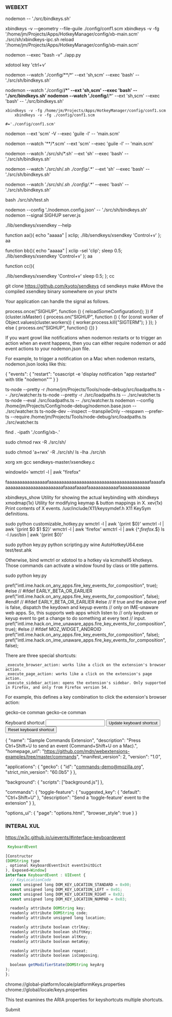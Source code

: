 #
##
### WEBEXT

nodemon -- './src/bindkeys.sh'



xbindkeys -v --geometry --file-guile ./config/conf1.scm
xbindkeys -v -fg '/home/jm/Projects/Apps/HotkeyManager/config/xb-main.scm'
./src/sh/xbindkeys-ipc.sh reload '/home/jm/Projects/Apps/HotkeyManager/config/xb-main.scm'


nodemon --exec "bash -v" ./app.py

xdotool key 'ctrl+v'

nodemon --watch './config/**/*' --ext 'sh,scm' --exec 'bash' -- './src/sh/bindkeys.sh'

nodemon --watch './config/**/*' --ext 'sh,scm' --exec 'bash' -- './src/bindkeys.sh'
nodemon --watch './config/**/*' --ext 'sh,scm' --exec 'bash' -- './src/bindkeys.sh'


    xbindkeys -v -fg /home/jm/Projects/Apps/HotkeyManager/config/conf1.scm 
        xbindkeys -v -fg ./config/conf1.scm 

    #='./config/conf1.scm'




nodemon --ext 'scm' -V --exec 'guile -l' -- 'main.scm'

nodemon --watch '**/*.scm' --ext 'scm' --exec 'guile -l' -- 'main.scm'

nodemon --watch './src/sh/*.sh' --ext 'sh' --exec 'bash' -- './src/sh/bindkeys.sh'

nodemon --watch './src/sh/*.sh ./config/*.*' --ext 'sh' --exec 'bash' -- './src/sh/bindkeys.sh'

nodemon --watch './src/sh/*.sh ./config/*.*' --exec 'bash' -- './src/sh/bindkeys.sh'


bash ./src/sh/test.sh

nodemon --config './nodemon.config.json' -- './src/sh/bindkeys.sh'
nodemon --signal SIGHUP server.js

./lib/sendkeys/xsendkey --help

function aa(){
echo "aaaaa" | xclip;
./lib/sendkeys/xsendkey 'Control+v'
}; aa


function bb(){
echo "aaaaa" | xclip -sel 'clip';
sleep 0.5;
./lib/sendkeys/xsendkey 'Control+v'
}; aa

function cc(){

./lib/sendkeys/xsendkey 'Control+v'
sleep 0.5;
}; cc

git clone https://github.com/kyoto/sendkeys
cd sendkeys
make
#Move the compiled xsendkey binary somewhere on your ```$PATH```


Your application can handle the signal as follows.

process.once("SIGHUP", function () {
  reloadSomeConfiguration();
})
if (cluster.isMaster) {
  process.on("SIGHUP", function () {
    for (const worker of Object.values(cluster.workers)) {
      worker.process.kill("SIGTERM");
    }
  });
} else {
  process.on("SIGHUP", function() {})
}



If you want growl like notifications when nodemon restarts or to trigger an action when an event happens, then you can either require nodemon or add event actions to your nodemon.json file.

For example, to trigger a notification on a Mac when nodemon restarts, nodemon.json looks like this:

{
  "events": {
    "restart": "osascript -e 'display notification \"app restarted\" with title \"nodemon\"'"
  }
}








ts-node --pretty -r /home/jm/Projects/Tools/node-debug/src/loadpaths.ts -- ./src/watcher.ts
ts-node --pretty -r ./src/loadpaths.ts -- ./src/watcher.ts
ts-node --eval ./src/loadpaths.ts -- ./src/watcher.ts
nodemon --config /home/jm/Projects/Config/node-debug/nodemon.base.json -- ./src/watcher.ts
ts-node-dev --inspect --transpileOnly --respawn --prefer-ts --require /home/jm/Projects/Tools/node-debug/src/loadpaths.ts  ./src/watcher.ts
 
find . -ipath './config/xb-*.*'

sudo chmod rwx -R ./src/sh/ 

sudo chmod 'a+rwx' -R ./src/sh/ 
ls -lha ./src/sh

xorg xm
gcc sendkeys-master/xsendkey.c

windowId=`wmctrl -l | awk "firefox"

faaaaaaaaaaaaaaaafaaaaaaaaaaaaaaaaaaaaaaaaaaaaaaaaaaaaaaaafaaaafaaaaaaaaaaaaaaaaaaaaaaaafaaaafaaaafaaaaaaaaaaaafaaaaaaaaaaaa


xbindkeys_show
Utility for showing the actual keybinding with xbindkeys
xmodmap(1x)
Utility for modifying keymap & button mappings in X.
xev(1x)
Print contents of X events.
/usr/include/X11/keysymdef.h
X11 KeySym definitions.


sudo python customizable_hotkey.py
wmctrl -l | awk '{print $0}'
wmctrl -l | awk '{print $0 $1 $2}'
wmctrl -l | awk 'firefox'
wmctrl -l | awk {^.*firefox.*$}
ls -l /usr/bin | awk '{print $0}'

sudo python key.py 
python scripting.py
wine AutoHotkeyU64.exe test/test.ahk

Otherwise, bind wmctrl or xdotool to a hotkey via kcmshell5 khotkeys. Those commands can activate a window found by class or title patterns.




sudo python key.py 

pref("intl.ime.hack.on_any_apps.fire_key_events_for_composition", true);
#else // #ifdef EARLY_BETA_OR_EARLIER
pref("intl.ime.hack.on_any_apps.fire_key_events_for_composition", false);
#endif // #ifdef EARLY_BETA_OR_EARLIER #else
// If true and the above pref is false, dispatch the keydown and keyup events
// only on IME-unaware web apps.  So, this supports web apps which listen to
// only keydown or keyup event to get a change to do something at every text
// input.
pref("intl.ime.hack.on_ime_unaware_apps.fire_key_events_for_composition", true);
#else // #ifdef MOZ_WIDGET_ANDROID
pref("intl.ime.hack.on_any_apps.fire_key_events_for_composition", false);
pref("intl.ime.hack.on_ime_unaware_apps.fire_key_events_for_composition", false);



There are three special shortcuts:

    _execute_browser_action: works like a click on the extension's browser action.
    _execute_page_action: works like a click on the extension's page action.
    _execute_sidebar_action: opens the extension's sidebar. Only supported in Firefox, and only from Firefox version 54.

For example, this defines a key combination to click the extension's browser action:


gecko-ce comman
gecko-ce comman



<!DOCTYPE html>

<html>
  <head>
    <meta charset="utf-8">
  </head>

<body>
  <form>
      <label>Keyboard shortcut</label>
      <input type="text" id="shortcut" >
      <button id="update">Update keyboard shortcut</button>
      <button id="reset">Reset  keyboard shortcut</button>
  </form>
  <script src="options.js"></script>
</body>



{
  "name": "Sample Commands Extension",
  "description": "Press Ctrl+Shift+U to send an event (Command+Shift+U on a Mac).",
  "homepage_url": "https://github.com/mdn/webextensions-examples/tree/master/commands",
  "manifest_version": 2,
  "version": "1.0",

  "applications": {
    "gecko": {
      "id": "commands-demo@mozilla.org",
      "strict_min_version": "60.0b5"
    }
  },

  "background": {
    "scripts": ["background.js"]
  },

  "commands": {
    "toggle-feature": {
      "suggested_key": { "default": "Ctrl+Shift+U" },
      "description": "Send a 'toggle-feature' event to the extension"
    }
  },

  "options_ui": {
    "page": "options.html",
    "browser_style": true
  }
}
</html>




### INTERAL XUL
https://w3c.github.io/uievents/#interface-keyboardevent

```javascript
 KeyboardEvent

[Constructor
(DOMString type
, optional KeyboardEventInit eventInitDict
), Exposed=Window]
interface KeyboardEvent : UIEvent {
  // KeyLocationCode
  const unsigned long DOM_KEY_LOCATION_STANDARD = 0x00;
  const unsigned long DOM_KEY_LOCATION_LEFT = 0x01;
  const unsigned long DOM_KEY_LOCATION_RIGHT = 0x02;
  const unsigned long DOM_KEY_LOCATION_NUMPAD = 0x03;

  readonly attribute DOMString key;
  readonly attribute DOMString code;
  readonly attribute unsigned long location;

  readonly attribute boolean ctrlKey;
  readonly attribute boolean shiftKey;
  readonly attribute boolean altKey;
  readonly attribute boolean metaKey;

  readonly attribute boolean repeat;
  readonly attribute boolean isComposing;

  boolean getModifierState(DOMString keyArg
);
};

```


chrome://global-platform/locale/platformKeys.properties
chrome://global/locale/keys.properties                              


  <p>This test examines the ARIA properties for keyshortcuts multiple shortcuts.</p>
    <body>
     <div id="test" tabindex="0" role="button" aria-keyshortcuts="Shift+Space Alt+Space">Submit</h1>
  </body>

  <div id="manualMode"></div>
  <div id="log"></div>
  <div id="ATTAmessages"></div>